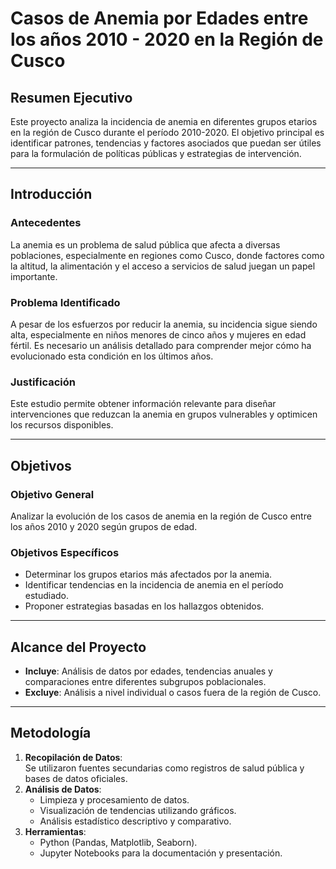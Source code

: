 # **Casos de Anemia por Edades entre los años 2010 - 2020 en la Región de Cusco**

## **Resumen Ejecutivo**
Este proyecto analiza la incidencia de anemia en diferentes grupos etarios en la región de Cusco durante el período 2010-2020. El objetivo principal es identificar patrones, tendencias y factores asociados que puedan ser útiles para la formulación de políticas públicas y estrategias de intervención.

---

## **Introducción**
### **Antecedentes**
La anemia es un problema de salud pública que afecta a diversas poblaciones, especialmente en regiones como Cusco, donde factores como la altitud, la alimentación y el acceso a servicios de salud juegan un papel importante.

### **Problema Identificado**
A pesar de los esfuerzos por reducir la anemia, su incidencia sigue siendo alta, especialmente en niños menores de cinco años y mujeres en edad fértil. Es necesario un análisis detallado para comprender mejor cómo ha evolucionado esta condición en los últimos años.

### **Justificación**
Este estudio permite obtener información relevante para diseñar intervenciones que reduzcan la anemia en grupos vulnerables y optimicen los recursos disponibles.

---

## **Objetivos**
### **Objetivo General**
Analizar la evolución de los casos de anemia en la región de Cusco entre los años 2010 y 2020 según grupos de edad.

### **Objetivos Específicos**
- Determinar los grupos etarios más afectados por la anemia.
- Identificar tendencias en la incidencia de anemia en el período estudiado.
- Proponer estrategias basadas en los hallazgos obtenidos.

---

## **Alcance del Proyecto**
- **Incluye**: Análisis de datos por edades, tendencias anuales y comparaciones entre diferentes subgrupos poblacionales.  
- **Excluye**: Análisis a nivel individual o casos fuera de la región de Cusco.  

---

## **Metodología**
1. **Recopilación de Datos**:  
   Se utilizaron fuentes secundarias como registros de salud pública y bases de datos oficiales.  
2. **Análisis de Datos**:  
   - Limpieza y procesamiento de datos.  
   - Visualización de tendencias utilizando gráficos.  
   - Análisis estadístico descriptivo y comparativo.  
3. **Herramientas**:  
   - Python (Pandas, Matplotlib, Seaborn).  
   - Jupyter Notebooks para la documentación y presentación.  
